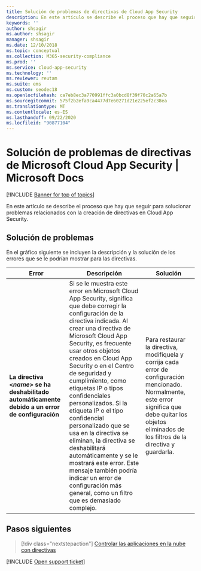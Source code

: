 ```yaml
---
title: Solución de problemas de directivas de Cloud App Security
description: En este artículo se describe el proceso que hay que seguir para solucionar problemas relacionados con la creación de directivas en Cloud App Security.
keywords: ''
author: shsagir
ms.author: shsagir
manager: shsagir
ms.date: 12/10/2018
ms.topic: conceptual
ms.collection: M365-security-compliance
ms.prod: ''
ms.service: cloud-app-security
ms.technology: ''
ms.reviewer: reutam
ms.suite: ems
ms.custom: seodec18
ms.openlocfilehash: ca7eb8ec3a770991ffc3a0bcd8f39f70c2a65a7b
ms.sourcegitcommit: 575f2b2efa9ca4477d7e60271d21e225ef2c38ea
ms.translationtype: MT
ms.contentlocale: es-ES
ms.lasthandoff: 09/22/2020
ms.locfileid: "90877104"
---
```

# <a name="troubleshooting-microsoft-cloud-app-security-policies"></a>Solución de problemas de directivas de Microsoft Cloud App Security | Microsoft Docs

[!INCLUDE [Banner for top of topics](includes/banner.md)]

En este artículo se describe el proceso que hay que seguir para solucionar problemas relacionados con la creación de directivas en Cloud App Security.

## <a name="troubleshooting"></a>Solución de problemas

En el gráfico siguiente se incluyen la descripción y la solución de los errores que se le podrían mostrar para las directivas.

|Error|Descripción|Solución|
|----|----|----|
| **La directiva <*name*> se ha deshabilitado automáticamente debido a un error de configuración**|Si se le muestra este error en Microsoft Cloud App Security, significa que debe corregir la configuración de la directiva indicada. Al crear una directiva de Microsoft Cloud App Security, es frecuente usar otros objetos creados en Cloud App Security o en el Centro de seguridad y cumplimiento, como etiquetas IP o tipos confidenciales personalizados. Si la etiqueta IP o el tipo confidencial personalizado que se usa en la directiva se eliminan, la directiva se deshabilitará automáticamente y se le mostrará este error. Este mensaje también podría indicar un error de configuración más general, como un filtro que es demasiado complejo. |Para restaurar la directiva, modifíquela y corrija cada error de configuración mencionado. Normalmente, este error significa que debe quitar los objetos eliminados de los filtros de la directiva y guardarla.|

## <a name="next-steps"></a>Pasos siguientes

> [!div class="nextstepaction"]
> [Controlar las aplicaciones en la nube con directivas](control-cloud-apps-with-policies.md)

[!INCLUDE [Open support ticket](includes/support.md)]
